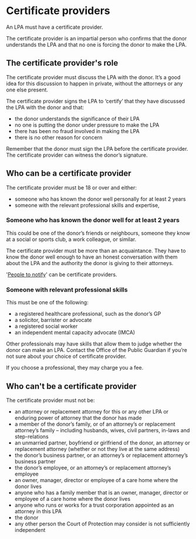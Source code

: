 # Certificate providers

An LPA must have a certificate provider. 

The certificate provider is an impartial person who confirms that the donor understands the LPA and that no one is forcing the donor to make the LPA. 

## The certificate provider's role

The certificate provider must discuss the LPA with the donor. It’s a good idea for this discussion to happen in private, without the attorneys or any one else present. 

The certificate provider signs the LPA to ‘certify’ that they have discussed the LPA with the donor and that:

* the donor understands the significance of their LPA
* no one is putting the donor under pressure to make the LPA
* there has been no fraud involved in making the LPA
* there is no other reason for concern

Remember that the donor must sign the LPA before the certificate provider. The certificate provider can witness the donor’s signature. 
 
## Who can be a certificate provider

The certificate provider must be 18 or over and either:

* someone who has known the donor well personally for at least 2 years
* someone with the relevant professional skills and expertise, 

### Someone who has known the donor well for at least 2 years

This could be one of the donor’s friends or neighbours, someone they know at a social or sports club, a work colleague, or similar.

The certificate provider must be more than an acquaintance. They have to know the donor well enough to have an honest conversation with them about the LPA and the authority the donor is giving to their attorneys. 

'[People to notify](/help/#topic-people-to-notify)' can be certificate providers. 

### Someone with relevant professional skills

This must be one of the following:

* a registered healthcare professional, such as the donor’s GP
* a solicitor, barrister or advocate
* a registered social worker
* an independent mental capacity advocate (IMCA)

Other professionals may have skills that allow them to judge whether the donor can make an LPA. Contact the Office of the Public Guardian if you’re not sure about your choice of certificate provider.

If you choose a professional, they may charge you a fee.

## Who can't be a certificate provider

The certificate provider must not be:

* an attorney or replacement attorney for this or any other LPA or enduring power of attorney that the donor has made
* a member of the donor’s family, or of an attorney’s or replacement attorney’s family – including husbands, wives, civil partners, in-laws and step-relations
* an unmarried partner, boyfriend or girlfriend of the donor, an attorney or replacement attorney (whether or not they live at the same address)
* the donor’s business partner, or an attorney’s or replacement attorney’s business partner
* the donor’s employee, or an attorney’s or replacement attorney’s employee
* an owner, manager, director or employee of a care home where the donor lives
* anyone who has a family member that is an owner, manager, director or employee of a care home where the donor lives
* anyone who runs or works for a trust corporation appointed as an attorney in this LPA
* the donor
* any other person the Court of Protection may consider is not sufficiently independent
